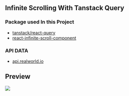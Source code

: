 ## Infinite Scrolling With Tanstack Query

### Package used In this Project

* <a target="_blank" href="https://tanstack.com/query/latest">tanstack/react-query</a>
* <a target="_blank" href="https://www.npmjs.com/package/react-infinite-scroll-component">react-infinite-scroll-component
</a>

### API DATA

* <a target="_blank" href="https://api.realworld.io/api/articles?limit=10">api.realworld.io
</a>

## Preview

<img src="https://i.ibb.co/6vpn8vV/Screenshot-2023-10-25-153818.png"/>
